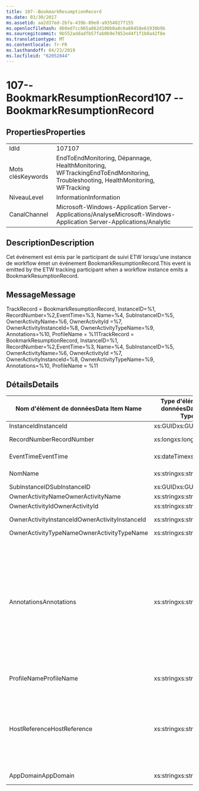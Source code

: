 ```yaml
---
title: 107--BookmarkResumptionRecord
ms.date: 03/30/2017
ms.assetid: aa2d37ed-2bfa-439b-89e8-a9354027f155
ms.openlocfilehash: 860ed7cc065a862d100b0a8c6a88458e61930b9b
ms.sourcegitcommit: 9b552addadfb57fab0b9e7852ed4f1f1b8a42f8e
ms.translationtype: MT
ms.contentlocale: fr-FR
ms.lasthandoff: 04/23/2019
ms.locfileid: "62052844"
---
```

# <a name="107----bookmarkresumptionrecord"></a><span data-ttu-id="0e710-102">107--BookmarkResumptionRecord</span><span class="sxs-lookup"><span data-stu-id="0e710-102">107 -- BookmarkResumptionRecord</span></span>
## <a name="properties"></a><span data-ttu-id="0e710-103">Properties</span><span class="sxs-lookup"><span data-stu-id="0e710-103">Properties</span></span>  
  
|||  
|-|-|  
|<span data-ttu-id="0e710-104">Id</span><span class="sxs-lookup"><span data-stu-id="0e710-104">Id</span></span>|<span data-ttu-id="0e710-105">107</span><span class="sxs-lookup"><span data-stu-id="0e710-105">107</span></span>|  
|<span data-ttu-id="0e710-106">Mots clés</span><span class="sxs-lookup"><span data-stu-id="0e710-106">Keywords</span></span>|<span data-ttu-id="0e710-107">EndToEndMonitoring, Dépannage, HealthMonitoring, WFTracking</span><span class="sxs-lookup"><span data-stu-id="0e710-107">EndToEndMonitoring, Troubleshooting, HealthMonitoring, WFTracking</span></span>|  
|<span data-ttu-id="0e710-108">Niveau</span><span class="sxs-lookup"><span data-stu-id="0e710-108">Level</span></span>|<span data-ttu-id="0e710-109">Information</span><span class="sxs-lookup"><span data-stu-id="0e710-109">Information</span></span>|  
|<span data-ttu-id="0e710-110">Canal</span><span class="sxs-lookup"><span data-stu-id="0e710-110">Channel</span></span>|<span data-ttu-id="0e710-111">Microsoft-Windows-Application Server-Applications/Analyse</span><span class="sxs-lookup"><span data-stu-id="0e710-111">Microsoft-Windows-Application Server-Applications/Analytic</span></span>|  
  
## <a name="description"></a><span data-ttu-id="0e710-112">Description</span><span class="sxs-lookup"><span data-stu-id="0e710-112">Description</span></span>  
 <span data-ttu-id="0e710-113">Cet événement est émis par le participant de suivi ETW lorsqu'une instance de workflow émet un événement BookmarkResumptionRecord.</span><span class="sxs-lookup"><span data-stu-id="0e710-113">This event is emitted by the ETW tracking participant when a workflow instance emits a BookmarkResumptionRecord.</span></span>  
  
## <a name="message"></a><span data-ttu-id="0e710-114">Message</span><span class="sxs-lookup"><span data-stu-id="0e710-114">Message</span></span>  
 <span data-ttu-id="0e710-115">TrackRecord = BookmarkResumptionRecord, InstanceID=%1, RecordNumber=%2,EventTime=%3, Name=%4, SubInstanceID=%5, OwnerActivityName=%6, OwnerActivityId =%7, OwnerActivityInstanceId=%8, OwnerActivityTypeName=%9, Annotations=%10, ProfileName = %11</span><span class="sxs-lookup"><span data-stu-id="0e710-115">TrackRecord = BookmarkResumptionRecord, InstanceID=%1, RecordNumber=%2,EventTime=%3, Name=%4, SubInstanceID=%5,  OwnerActivityName=%6, OwnerActivityId =%7, OwnerActivityInstanceId=%8, OwnerActivityTypeName=%9, Annotations=%10, ProfileName = %11</span></span>  
  
## <a name="details"></a><span data-ttu-id="0e710-116">Détails</span><span class="sxs-lookup"><span data-stu-id="0e710-116">Details</span></span>  
  
|<span data-ttu-id="0e710-117">Nom d'élément de données</span><span class="sxs-lookup"><span data-stu-id="0e710-117">Data Item Name</span></span>|<span data-ttu-id="0e710-118">Type d'élément de données</span><span class="sxs-lookup"><span data-stu-id="0e710-118">Data Item Type</span></span>|<span data-ttu-id="0e710-119">Description</span><span class="sxs-lookup"><span data-stu-id="0e710-119">Description</span></span>|  
|--------------------|--------------------|-----------------|  
|<span data-ttu-id="0e710-120">InstanceId</span><span class="sxs-lookup"><span data-stu-id="0e710-120">InstanceId</span></span>|<span data-ttu-id="0e710-121">xs:GUID</span><span class="sxs-lookup"><span data-stu-id="0e710-121">xs:GUID</span></span>|<span data-ttu-id="0e710-122">ID d'instance pour le workflow</span><span class="sxs-lookup"><span data-stu-id="0e710-122">The instance id for the workflow</span></span>|  
|<span data-ttu-id="0e710-123">RecordNumber</span><span class="sxs-lookup"><span data-stu-id="0e710-123">RecordNumber</span></span>|<span data-ttu-id="0e710-124">xs:long</span><span class="sxs-lookup"><span data-stu-id="0e710-124">xs:long</span></span>|<span data-ttu-id="0e710-125">Numéro de séquence de l'enregistrement émis.</span><span class="sxs-lookup"><span data-stu-id="0e710-125">The sequence number of the emitted record</span></span>|  
|<span data-ttu-id="0e710-126">EventTime</span><span class="sxs-lookup"><span data-stu-id="0e710-126">EventTime</span></span>|<span data-ttu-id="0e710-127">xs:dateTime</span><span class="sxs-lookup"><span data-stu-id="0e710-127">xs:dateTime</span></span>|<span data-ttu-id="0e710-128">Heure au format UTC à laquelle l'événement a été émis</span><span class="sxs-lookup"><span data-stu-id="0e710-128">The time in UTC when the event was emitted</span></span>|  
|<span data-ttu-id="0e710-129">Nom</span><span class="sxs-lookup"><span data-stu-id="0e710-129">Name</span></span>|<span data-ttu-id="0e710-130">xs:string</span><span class="sxs-lookup"><span data-stu-id="0e710-130">xs:string</span></span>|<span data-ttu-id="0e710-131">Nom du signet ayant été repris</span><span class="sxs-lookup"><span data-stu-id="0e710-131">The name of the bookmark that was resumed</span></span>|  
|<span data-ttu-id="0e710-132">SubInstanceID</span><span class="sxs-lookup"><span data-stu-id="0e710-132">SubInstanceID</span></span>|<span data-ttu-id="0e710-133">xs:GUID</span><span class="sxs-lookup"><span data-stu-id="0e710-133">xs:GUID</span></span>|<span data-ttu-id="0e710-134">ID de la portée de signet</span><span class="sxs-lookup"><span data-stu-id="0e710-134">The id of the bookmark scope</span></span>|  
|<span data-ttu-id="0e710-135">OwnerActivityName</span><span class="sxs-lookup"><span data-stu-id="0e710-135">OwnerActivityName</span></span>|<span data-ttu-id="0e710-136">xs:string</span><span class="sxs-lookup"><span data-stu-id="0e710-136">xs:string</span></span>|<span data-ttu-id="0e710-137">Nom de l'activité de signet</span><span class="sxs-lookup"><span data-stu-id="0e710-137">The name of the bookmark activity</span></span>|  
|<span data-ttu-id="0e710-138">OwnerActivityId</span><span class="sxs-lookup"><span data-stu-id="0e710-138">OwnerActivityId</span></span>|<span data-ttu-id="0e710-139">xs:string</span><span class="sxs-lookup"><span data-stu-id="0e710-139">xs:string</span></span>|<span data-ttu-id="0e710-140">ID de l'activité de signet</span><span class="sxs-lookup"><span data-stu-id="0e710-140">The id of the bookmark activity</span></span>|  
|<span data-ttu-id="0e710-141">OwnerActivityInstanceId</span><span class="sxs-lookup"><span data-stu-id="0e710-141">OwnerActivityInstanceId</span></span>|<span data-ttu-id="0e710-142">xs:string</span><span class="sxs-lookup"><span data-stu-id="0e710-142">xs:string</span></span>|<span data-ttu-id="0e710-143">ID d'instance de l'activité de signet</span><span class="sxs-lookup"><span data-stu-id="0e710-143">The instance id of the bookmark activity</span></span>|  
|<span data-ttu-id="0e710-144">OwnerActivityTypeName</span><span class="sxs-lookup"><span data-stu-id="0e710-144">OwnerActivityTypeName</span></span>|<span data-ttu-id="0e710-145">xs:string</span><span class="sxs-lookup"><span data-stu-id="0e710-145">xs:string</span></span>|<span data-ttu-id="0e710-146">Type de l'activité de signet</span><span class="sxs-lookup"><span data-stu-id="0e710-146">The type of the bookmark activity</span></span>|  
|<span data-ttu-id="0e710-147">Annotations</span><span class="sxs-lookup"><span data-stu-id="0e710-147">Annotations</span></span>|<span data-ttu-id="0e710-148">xs:string</span><span class="sxs-lookup"><span data-stu-id="0e710-148">xs:string</span></span>|<span data-ttu-id="0e710-149">Annotations ayant été ajoutées à cet événement.</span><span class="sxs-lookup"><span data-stu-id="0e710-149">The annotations that were added to this event.</span></span>  <span data-ttu-id="0e710-150">Les valeurs sont stockées dans un élément xml au format \<éléments >\< nom de l’élément = « annotationName » type = "> annotationValue\</élément > \< /éléments >.</span><span class="sxs-lookup"><span data-stu-id="0e710-150">The values are stored in an xml element in the format \<items>\< item  name = "annotationName" type="System.String">annotationValue\</item>\</items>.</span></span>  <span data-ttu-id="0e710-151">Si aucune annotation n’est spécifiée, la chaîne contient \<éléments / >.</span><span class="sxs-lookup"><span data-stu-id="0e710-151">If no annotations are specified then the string contains \<items/>.</span></span> <span data-ttu-id="0e710-152">La taille d'événement ETW est limitée par la taille de la mémoire tampon ETW ou par la charge utile maximale pour un événement ETW.</span><span class="sxs-lookup"><span data-stu-id="0e710-152">The ETW event size is limited by the ETW buffer size or the max payload for an ETW event.</span></span> <span data-ttu-id="0e710-153">Si la taille de l’événement dépasse les limites ETW, l’événement est tronqué en supprimant les annotations et en remplaçant la valeur de l’annotation avec \<éléments >... \</Items >.</span><span class="sxs-lookup"><span data-stu-id="0e710-153">If the size of the event exceeds the ETW limits, then the event is truncated by dropping the annotations and replacing the annotation value with \<items>...\</items>.</span></span>|  
|<span data-ttu-id="0e710-154">ProfileName</span><span class="sxs-lookup"><span data-stu-id="0e710-154">ProfileName</span></span>|<span data-ttu-id="0e710-155">xs:string</span><span class="sxs-lookup"><span data-stu-id="0e710-155">xs:string</span></span>|<span data-ttu-id="0e710-156">Nom ou modèle de suivi qui a provoqué l'émission de cet événement</span><span class="sxs-lookup"><span data-stu-id="0e710-156">The name or the tracking profile that resulted in this event being emitted</span></span>|  
|<span data-ttu-id="0e710-157">HostReference</span><span class="sxs-lookup"><span data-stu-id="0e710-157">HostReference</span></span>|<span data-ttu-id="0e710-158">xs:string</span><span class="sxs-lookup"><span data-stu-id="0e710-158">xs:string</span></span>|<span data-ttu-id="0e710-159">Pour les services hébergés sur le Web, ce champ identifie de manière unique le service dans la hiérarchie Web.</span><span class="sxs-lookup"><span data-stu-id="0e710-159">For web hosted services, this field uniquely identifies the service in the web hierarchy.</span></span>  <span data-ttu-id="0e710-160">Son format est défini en tant que « chemin d’accès virtuel de Site Web nom Application&#124;chemin d’accès virtuel du Service&#124;ServiceName' exemple : « Default Web Site/CalculatorApplication&#124;/CalculatorService.svc&#124;CalculatorService »</span><span class="sxs-lookup"><span data-stu-id="0e710-160">Its format is defined as 'Web Site Name Application Virtual Path&#124;Service Virtual Path&#124;ServiceName' Example: 'Default Web Site/CalculatorApplication&#124;/CalculatorService.svc&#124;CalculatorService'</span></span>|  
|<span data-ttu-id="0e710-161">AppDomain</span><span class="sxs-lookup"><span data-stu-id="0e710-161">AppDomain</span></span>|<span data-ttu-id="0e710-162">xs:string</span><span class="sxs-lookup"><span data-stu-id="0e710-162">xs:string</span></span>|<span data-ttu-id="0e710-163">Chaîne retournée par AppDomain.CurrentDomain.FriendlyName.</span><span class="sxs-lookup"><span data-stu-id="0e710-163">The string returned by AppDomain.CurrentDomain.FriendlyName.</span></span>|
